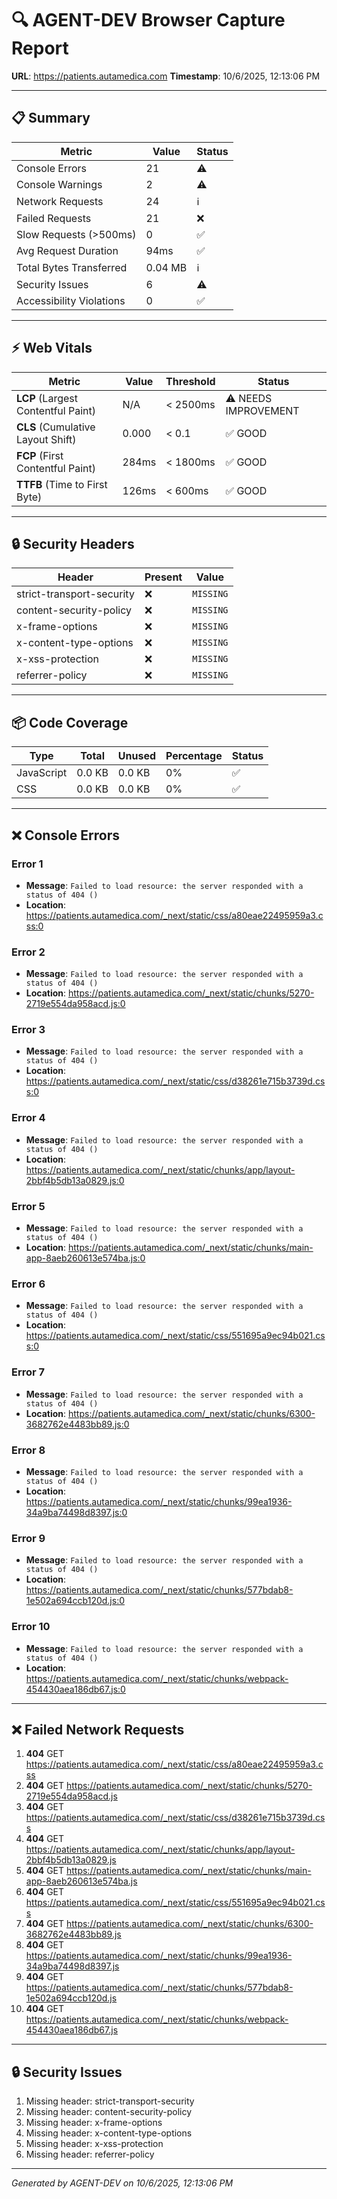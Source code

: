 # 🔍 AGENT-DEV Browser Capture Report

**URL**: https://patients.autamedica.com
**Timestamp**: 10/6/2025, 12:13:06 PM

---

## 📋 Summary

| Metric | Value | Status |
|--------|-------|--------|
| Console Errors | 21 | ⚠️ |
| Console Warnings | 2 | ⚠️ |
| Network Requests | 24 | ℹ️ |
| Failed Requests | 21 | ❌ |
| Slow Requests (>500ms) | 0 | ✅ |
| Avg Request Duration | 94ms | ✅ |
| Total Bytes Transferred | 0.04 MB | ℹ️ |
| Security Issues | 6 | ⚠️ |
| Accessibility Violations | 0 | ✅ |

---

## ⚡ Web Vitals

| Metric | Value | Threshold | Status |
|--------|-------|-----------|--------|
| **LCP** (Largest Contentful Paint) | N/A | < 2500ms | ⚠️ NEEDS IMPROVEMENT |
| **CLS** (Cumulative Layout Shift) | 0.000 | < 0.1 | ✅ GOOD |
| **FCP** (First Contentful Paint) | 284ms | < 1800ms | ✅ GOOD |
| **TTFB** (Time to First Byte) | 126ms | < 600ms | ✅ GOOD |

---

## 🔒 Security Headers

| Header | Present | Value |
|--------|---------|-------|
| strict-transport-security | ❌ | `MISSING` |
| content-security-policy | ❌ | `MISSING` |
| x-frame-options | ❌ | `MISSING` |
| x-content-type-options | ❌ | `MISSING` |
| x-xss-protection | ❌ | `MISSING` |
| referrer-policy | ❌ | `MISSING` |

---

## 📦 Code Coverage

| Type | Total | Unused | Percentage | Status |
|------|-------|--------|------------|--------|
| JavaScript | 0.0 KB | 0.0 KB | 0% | ✅ |
| CSS | 0.0 KB | 0.0 KB | 0% | ✅ |

---

## ❌ Console Errors

### Error 1

- **Message**: `Failed to load resource: the server responded with a status of 404 ()`
- **Location**: https://patients.autamedica.com/_next/static/css/a80eae22495959a3.css:0

### Error 2

- **Message**: `Failed to load resource: the server responded with a status of 404 ()`
- **Location**: https://patients.autamedica.com/_next/static/chunks/5270-2719e554da958acd.js:0

### Error 3

- **Message**: `Failed to load resource: the server responded with a status of 404 ()`
- **Location**: https://patients.autamedica.com/_next/static/css/d38261e715b3739d.css:0

### Error 4

- **Message**: `Failed to load resource: the server responded with a status of 404 ()`
- **Location**: https://patients.autamedica.com/_next/static/chunks/app/layout-2bbf4b5db13a0829.js:0

### Error 5

- **Message**: `Failed to load resource: the server responded with a status of 404 ()`
- **Location**: https://patients.autamedica.com/_next/static/chunks/main-app-8aeb260613e574ba.js:0

### Error 6

- **Message**: `Failed to load resource: the server responded with a status of 404 ()`
- **Location**: https://patients.autamedica.com/_next/static/css/551695a9ec94b021.css:0

### Error 7

- **Message**: `Failed to load resource: the server responded with a status of 404 ()`
- **Location**: https://patients.autamedica.com/_next/static/chunks/6300-3682762e4483bb89.js:0

### Error 8

- **Message**: `Failed to load resource: the server responded with a status of 404 ()`
- **Location**: https://patients.autamedica.com/_next/static/chunks/99ea1936-34a9ba74498d8397.js:0

### Error 9

- **Message**: `Failed to load resource: the server responded with a status of 404 ()`
- **Location**: https://patients.autamedica.com/_next/static/chunks/577bdab8-1e502a694ccb120d.js:0

### Error 10

- **Message**: `Failed to load resource: the server responded with a status of 404 ()`
- **Location**: https://patients.autamedica.com/_next/static/chunks/webpack-454430aea186db67.js:0


---

## ❌ Failed Network Requests

1. **404** GET https://patients.autamedica.com/_next/static/css/a80eae22495959a3.css
2. **404** GET https://patients.autamedica.com/_next/static/chunks/5270-2719e554da958acd.js
3. **404** GET https://patients.autamedica.com/_next/static/css/d38261e715b3739d.css
4. **404** GET https://patients.autamedica.com/_next/static/chunks/app/layout-2bbf4b5db13a0829.js
5. **404** GET https://patients.autamedica.com/_next/static/chunks/main-app-8aeb260613e574ba.js
6. **404** GET https://patients.autamedica.com/_next/static/css/551695a9ec94b021.css
7. **404** GET https://patients.autamedica.com/_next/static/chunks/6300-3682762e4483bb89.js
8. **404** GET https://patients.autamedica.com/_next/static/chunks/99ea1936-34a9ba74498d8397.js
9. **404** GET https://patients.autamedica.com/_next/static/chunks/577bdab8-1e502a694ccb120d.js
10. **404** GET https://patients.autamedica.com/_next/static/chunks/webpack-454430aea186db67.js

---

## 🔒 Security Issues

1. Missing header: strict-transport-security
2. Missing header: content-security-policy
3. Missing header: x-frame-options
4. Missing header: x-content-type-options
5. Missing header: x-xss-protection
6. Missing header: referrer-policy

---

*Generated by AGENT-DEV on 10/6/2025, 12:13:06 PM*
